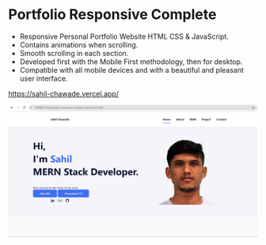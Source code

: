 # Portfolio Responsive Complete

- Responsive Personal Portfolio Website HTML CSS & JavaScript.
- Contains animations when scrolling.
- Smooth scrolling in each section.
- Developed first with the Mobile First methodology, then for desktop.
- Compatible with all mobile devices and with a beautiful and pleasant user interface.

https://sahil-chawade.vercel.app/

![preview img](assets/img/preview1.png)

